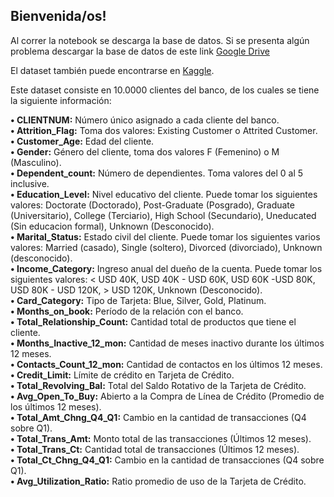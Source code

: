 ## Bienvenida/os!

Al correr la notebook se descarga la base de datos. Si se presenta algún problema descargar la base de datos de este link [Google Drive](https://drive.google.com/file/d/18rujS81p2-woDuMC45QKlTYV47g94Lm1/view?usp=sharing)

El dataset también puede encontrarse en [Kaggle](https://www.kaggle.com/sakshigoyal7/credit-card-customers).

Este dataset consiste en 10.0000 clientes del banco, de los cuales se tiene la siguiente información:

**• CLIENTNUM:** Número único asignado a cada cliente del banco.  
**• Attrition_Flag:** Toma dos valores: Existing Customer o Attrited Customer.  
**• Customer_Age:** Edad del cliente.  
**• Gender:** Género del cliente, toma dos valores F (Femenino) o M (Masculino).  
**• Dependent_count:** Número de dependientes. Toma valores del 0 al 5 inclusive.  
**• Education_Level:** Nivel educativo del cliente. Puede tomar los siguientes valores: Doctorate (Doctorado), Post-Graduate (Posgrado), Graduate (Universitario), College (Terciario), High School (Secundario), Uneducated (Sin educacion formal), Unknown (Desconocido).  
**• Marital_Status:** Estado civil del cliente. Puede tomar los siguientes varios valores: Married (casado), Single (soltero), Divorced (divorciado), Unknown (desconocido).  
**• Income_Category:** Ingreso anual del dueño de la cuenta. Puede tomar los siguientes valores: < USD 40K, USD 40K - USD 60K, USD 60K -USD 80K, USD 80K - USD 120K, > USD 120K, Unknown (Desconocido).  
**• Card_Category:** Tipo de Tarjeta: Blue, Silver, Gold, Platinum.  
**• Months_on_book:** Período de la relación con el banco.  
**• Total_Relationship_Count:** Cantidad total de productos que tiene el cliente.  
**• Months_Inactive_12_mon:** Cantidad de meses inactivo durante los últimos 12 meses.  
**• Contacts_Count_12_mon:** Cantidad de contactos en los últimos 12 meses.  
**• Credit_Limit:** Límite de crédito en Tarjeta de Crédito.  
**• Total_Revolving_Bal:** Total del Saldo Rotativo de la Tarjeta de Crédito.  
**• Avg_Open_To_Buy:** Abierto a la Compra de Línea de Crédito (Promedio de los últimos 12 meses).  
**• Total_Amt_Chng_Q4_Q1:** Cambio en la cantidad de transacciones (Q4 sobre Q1).  
**• Total_Trans_Amt:** Monto total de las transacciones (Últimos 12 meses).  
**• Total_Trans_Ct:** Cantidad total de transacciones (Últimos 12 meses).  
**• Total_Ct_Chng_Q4_Q1:** Cambio en la cantidad de transacciones (Q4 sobre Q1).  
**• Avg_Utilization_Ratio:** Ratio promedio de uso de la Tarjeta de Crédito.
